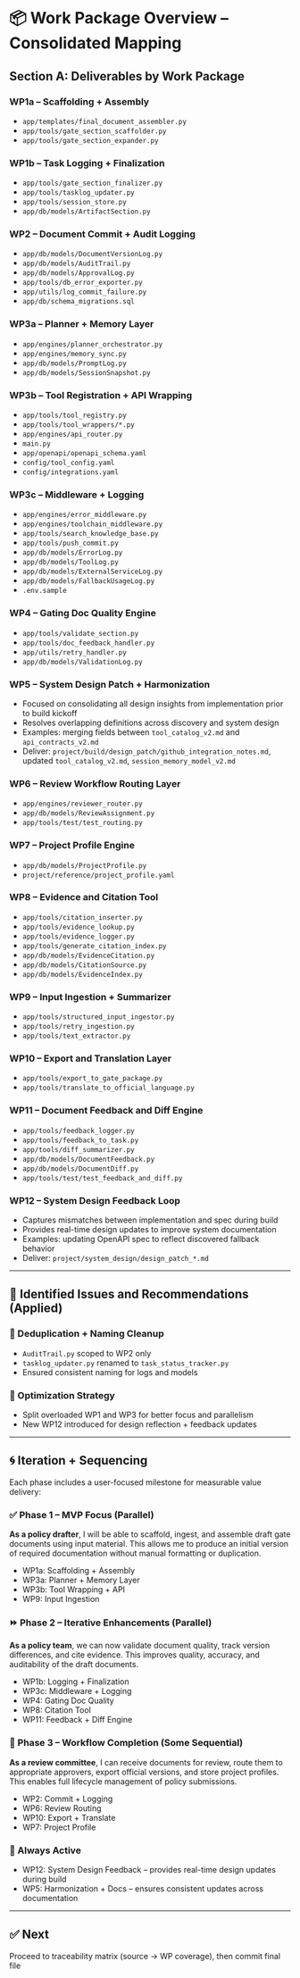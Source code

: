 # 📦 Work Package Overview – Consolidated Mapping

## Section A: Deliverables by Work Package

### WP1a – Scaffolding + Assembly

* `app/templates/final_document_assembler.py`
* `app/tools/gate_section_scaffolder.py`
* `app/tools/gate_section_expander.py`

### WP1b – Task Logging + Finalization

* `app/tools/gate_section_finalizer.py`
* `app/tools/tasklog_updater.py`
* `app/tools/session_store.py`
* `app/db/models/ArtifactSection.py`

### WP2 – Document Commit + Audit Logging

* `app/db/models/DocumentVersionLog.py`
* `app/db/models/AuditTrail.py`
* `app/db/models/ApprovalLog.py`
* `app/tools/db_error_exporter.py`
* `app/utils/log_commit_failure.py`
* `app/db/schema_migrations.sql`

### WP3a – Planner + Memory Layer

* `app/engines/planner_orchestrator.py`
* `app/engines/memory_sync.py`
* `app/db/models/PromptLog.py`
* `app/db/models/SessionSnapshot.py`

### WP3b – Tool Registration + API Wrapping

* `app/tools/tool_registry.py`
* `app/tools/tool_wrappers/*.py`
* `app/engines/api_router.py`
* `main.py`
* `app/openapi/openapi_schema.yaml`
* `config/tool_config.yaml`
* `config/integrations.yaml`

### WP3c – Middleware + Logging

* `app/engines/error_middleware.py`
* `app/engines/toolchain_middleware.py`
* `app/tools/search_knowledge_base.py`
* `app/tools/push_commit.py`
* `app/db/models/ErrorLog.py`
* `app/db/models/ToolLog.py`
* `app/db/models/ExternalServiceLog.py`
* `app/db/models/FallbackUsageLog.py`
* `.env.sample`

### WP4 – Gating Doc Quality Engine

* `app/tools/validate_section.py`
* `app/tools/doc_feedback_handler.py`
* `app/utils/retry_handler.py`
* `app/db/models/ValidationLog.py`

### WP5 – System Design Patch + Harmonization

* Focused on consolidating all design insights from implementation prior to build kickoff
* Resolves overlapping definitions across discovery and system design
* Examples: merging fields between `tool_catalog_v2.md` and `api_contracts_v2.md`
* Deliver: `project/build/design_patch/github_integration_notes.md`, updated `tool_catalog_v2.md`, `session_memory_model_v2.md`

### WP6 – Review Workflow Routing Layer

* `app/engines/reviewer_router.py`
* `app/db/models/ReviewAssignment.py`
* `app/tools/test/test_routing.py`

### WP7 – Project Profile Engine

* `app/db/models/ProjectProfile.py`
* `project/reference/project_profile.yaml`

### WP8 – Evidence and Citation Tool

* `app/tools/citation_inserter.py`
* `app/tools/evidence_lookup.py`
* `app/tools/evidence_logger.py`
* `app/tools/generate_citation_index.py`
* `app/db/models/EvidenceCitation.py`
* `app/db/models/CitationSource.py`
* `app/db/models/EvidenceIndex.py`

### WP9 – Input Ingestion + Summarizer

* `app/tools/structured_input_ingestor.py`
* `app/tools/retry_ingestion.py`
* `app/tools/text_extractor.py`

### WP10 – Export and Translation Layer

* `app/tools/export_to_gate_package.py`
* `app/tools/translate_to_official_language.py`

### WP11 – Document Feedback and Diff Engine

* `app/tools/feedback_logger.py`
* `app/tools/feedback_to_task.py`
* `app/tools/diff_summarizer.py`
* `app/db/models/DocumentFeedback.py`
* `app/db/models/DocumentDiff.py`
* `app/tools/test/test_feedback_and_diff.py`

### WP12 – System Design Feedback Loop

* Captures mismatches between implementation and spec during build
* Provides real-time design updates to improve system documentation
* Examples: updating OpenAPI spec to reflect discovered fallback behavior
* Deliver: `project/system_design/design_patch_*.md`

---

## 🧪 Identified Issues and Recommendations (Applied)

### 🔁 Deduplication + Naming Cleanup

* `AuditTrail.py` scoped to WP2 only
* `tasklog_updater.py` renamed to `task_status_tracker.py`
* Ensured consistent naming for logs and models

### 🔧 Optimization Strategy

* Split overloaded WP1 and WP3 for better focus and parallelism
* New WP12 introduced for design reflection + feedback updates

---

## 🌀 Iteration + Sequencing

Each phase includes a user-focused milestone for measurable value delivery:

### ✅ Phase 1 – MVP Focus (Parallel)

**As a policy drafter**, I will be able to scaffold, ingest, and assemble draft gate documents using input material. This allows me to produce an initial version of required documentation without manual formatting or duplication.

* WP1a: Scaffolding + Assembly
* WP3a: Planner + Memory Layer
* WP3b: Tool Wrapping + API
* WP9: Input Ingestion

### ⏩ Phase 2 – Iterative Enhancements (Parallel)

**As a policy team**, we can now validate document quality, track version differences, and cite evidence. This improves quality, accuracy, and auditability of the draft documents.

* WP1b: Logging + Finalization
* WP3c: Middleware + Logging
* WP4: Gating Doc Quality
* WP8: Citation Tool
* WP11: Feedback + Diff Engine

### 🔁 Phase 3 – Workflow Completion (Some Sequential)

**As a review committee**, I can receive documents for review, route them to appropriate approvers, export official versions, and store project profiles. This enables full lifecycle management of policy submissions.

* WP2: Commit + Logging
* WP6: Review Routing
* WP10: Export + Translate
* WP7: Project Profile

### 🔄 Always Active

* WP12: System Design Feedback – provides real-time design updates during build
* WP5: Harmonization + Docs – ensures consistent updates across documentation

---

## ✅ Next

Proceed to traceability matrix (source → WP coverage), then commit final file